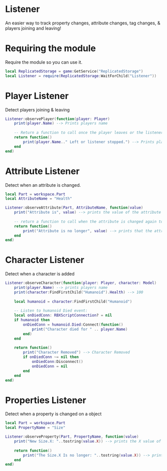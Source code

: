 # Listener
An easier way to track property changes, attribute changes, tag changes, & players joining and leaving!

# Requiring the module
Require the module so you can use it.
```lua
local ReplicatedStorage = game:GetService("ReplicatedStorage")
local Listener = require(ReplicatedStorage:WaitForChild("Listener"))
```
# Player Listener
Detect players joining & leaving
```lua
Listener:observePlayer(function(player: Player)
    print(player.Name) --> Prints players name
    
    -- Return a function to call once the player leaves or the listener is stopped
    return function()
        print(player.Name.." Left or listener stopped.") --> Prints players name "Left or listener stopped"
    end
end)
```

# Attribute Listener
Detect when an attribute is changed.
```lua
local Part = workspace.Part
local AttributeName = "Health"

Listener:observeAttribute(Part, AttributeName, function(value)
    print("Attribute is", value) --> prints the value of the attribute
    
    -- return a function to call when the attribute is changed again to a value different than value
    return function()
        print("Attribute is no longer", value) --> prints that the attribute is no longer a value
    end
end)
```

# Character Listener
Detect when a character is added
```lua
Listener:observeCharacter(function(player: Player, character: Model)
	print(player.Name) --> prints players name
	print(character:FindFirstChild("Humanoid").Health) --> 100
	
	local humanoid = character:FindFirstChild("Humanoid")
	
	-- Listen to humanoid Died event:
	local onDiedConn: RBXScriptConnection? = nil
	if humanoid then
		onDiedConn = humanoid.Died:Connect(function()
			print("Character died for " .. player.Name)
		end)
	end
	
	return function()
		print("Character Removed") --> Character Removed
		if onDiedConn ~= nil then
			onDiedConn:Disconnect()
			onDiedConn = nil
		end
	end
end)
```

# Properties Listener
Detect when a property is changed on a object
```lua
local Part = workspace.Part
local PropertyName = "Size"

Listener:observeProperty(Part, PropertyName, function(value)
    print("New Size.X: "..tostring(value.X)) --> prints the X value of the size
    
    return function()
        print("The Size.X Is no longer: "..tostring(value.X)) --> prints the size.x is no longer: X
    end
end)
```
